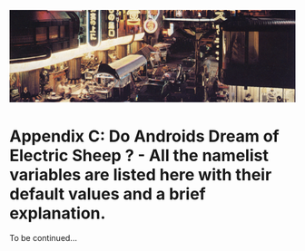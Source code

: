 ![appendixC](./img/appendix_C.png)
# Appendix C: Do Androids Dream of Electric Sheep ? - All the namelist variables are listed here with their default values and a brief explanation.

To be continued...